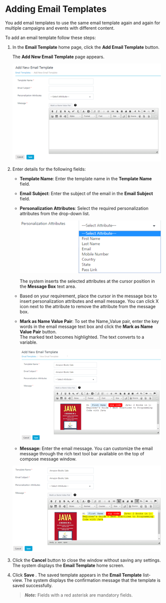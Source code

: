                            


Adding Email Templates
======================

You add email templates to use the same email template again and again for multiple campaigns and events with different content.

To add an email template follow these steps:

1.  In the **Email Template** home page, click the **Add Email Template** button.
    
    The **Add New Email Template** page appears.
    
    ![](../Resources/Images/Settings/Templates/emiltemplate/basicstep_589x388.png)
    
2.  Enter details for the following fields:
    
    *   **Template Name**: Enter the template name in the **Template Name** field.
    *   **Email Subject**: Enter the subject of the email in the **Email Subject** field.
    *   **Personalization Attributes**: Select the required personalization attributes from the drop-down list.
        
        ![](../Resources/Images/Settings/Templates/emiltemplate/persattemailtemplate.png)
        
        The system inserts the selected attributes at the cursor position in the **Message Box** text area.
        
    *   Based on your requirement, place the cursor in the message box to insert personalization attributes and email message. You can click X icon next to the attribute to remove the attribute from the message box.
    *   **Mark as Name Value Pair**: To set the Name\_Value pair, enter the key words in the email message text box and click the **Mark as Name Value Pair** button.  
        The marked text becomes highlighted. The text converts to a variable.
        
        ![](../Resources/Images/Settings/Templates/emiltemplate/addemailtemp_549x356.png)
        
    *   **Message:** Enter the email message. You can customize the email message through the rich text tool bar available on the top of compose message window.
    
    ![](../Resources/Images/Settings/Templates/emiltemplate/addemailtemp2_572x333.png)
    
3.  Click the **Cancel** button to close the window without saving any settings. The system displays the **Email Template** home screen.
4.  Click **Save** . The saved template appears in the **Email Template** list-view. The system displays the confirmation message that the template is saved successfully.
    
    > **_Note:_** Fields with a red asterisk are mandatory fields.
